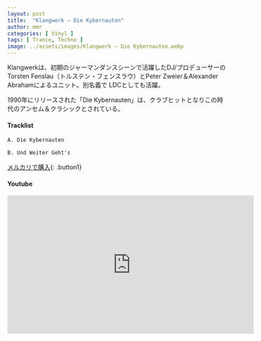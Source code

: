 ```yaml
---
layout: post
title:  "Klangwerk – Die Kybernauten"
author: mmr
categories: [ Vinyl ]
tags: [ Trance, Techno ]
image: ../assets/images/Klangwerk – Die Kybernauten.webp
---
```


Klangwerkは、初期のジャーマンダンスシーンで活躍したDJ/プロデューサーのTorsten Fenslau（トルステン・フェンスラウ）とPeter Zweier＆Alexander Abrahamによるユニット。別名義で LDCとしても活躍。

1990年にリリースされた「Die Kybernauten」は、クラブヒットとなりこの時代のアンセム＆クラシックとされている。

#### Tracklist
```md
A. Die Kybernauten

B. Und Weiter Geht's
```

[メルカリで購入](https://jp.mercari.com/item/m15180946021?afid=6142608987){: .button1}

#### Youtube
<iframe width="560" height="315" src="https://www.youtube.com/embed/1yFX1P3LDqg?si=rCuaETxcFHSnxyDO" title="YouTube video player" frameborder="0" allow="accelerometer; autoplay; clipboard-write; encrypted-media; gyroscope; picture-in-picture; web-share" referrerpolicy="strict-origin-when-cross-origin" allowfullscreen></iframe>